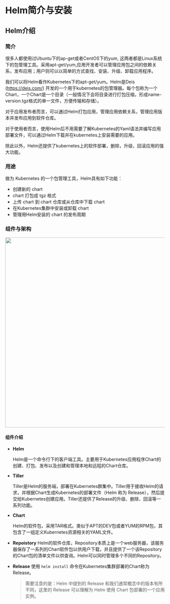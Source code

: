 # Helm简介与安装

## Helm介绍

### 简介

很多人都使用过Ubuntu下的ap-get或者CentOS下的yum, 这两者都是Linux系统下的包管理工具。采用apt-get/yum,应用开发者可以管理应用包之间的依赖关系，发布应用；用户则可以以简单的方式查找、安装、升级、卸载应用程序。

我们可以将Helm看作Kubernetes下的apt-get/yum。Helm是Deis (<https://deis.com/>) 开发的一个用于kubernetes的包管理器。每个包称为一个Chart，一个Chart是一个目录（一般情况下会将目录进行打包压缩，形成name-version.tgz格式的单一文件，方便传输和存储）。

对于应用发布者而言，可以通过Helm打包应用，管理应用依赖关系，管理应用版本并发布应用到软件仓库。

对于使用者而言，使用Helm后不用需要了解Kubernetes的Yaml语法并编写应用部署文件，可以通过Helm下载并在kubernetes上安装需要的应用。

除此以外，Helm还提供了kubernetes上的软件部署，删除，升级，回滚应用的强大功能。

### 用途

做为 Kubernetes 的一个包管理工具，Helm具有如下功能：

- 创建新的 chart
- chart 打包成 tgz 格式
- 上传 chart 到 chart 仓库或从仓库中下载 chart
- 在Kubernetes集群中安装或卸载 chart
- 管理用Helm安装的 chart 的发布周期

### 组件与架构

<img src="https://i.loli.net/2021/08/13/jCeoyRnW1kHUt98.png" width=600 />

#### 组件介绍

- **Helm**

    Helm是一个命令行下的客户端工具。主要用于Kubernetes应用程序Chart的创建、打包、发布以及创建和管理本地和远程的Chart仓库。
- **Tiller**

    Tiller是Helm的服务端，部署在Kubernetes群集中。Tiller用于接收Helm的请求，并根据Chart生成Kubernetes的部署文件（Helm 称为 Release），然后提交给Kubernetes创建应用。Tiller还提供了Release的升级、删除、回滚等一系列功能。
- **Chart**

    Helm的软件包，采用TAR格式。类似于APT的DEV包或者YUM的RPM包，其包含了一组定义Kubernetes资源相关的YAML文件。
- **Repoistory**
    Helm的软件仓库，Repository本质上是一个web服务器，该服务器保存了一系列的Chart软件包以供用户下载，并且提供了一个该Repository的Chart包的清单文件以供查询。Helm可以同时管理多个不同的Repository。
- **Release**
    使用 ```helm install``` 命令在Kubernetes集群部署的Chart称为Release。
    > 需要注意的是：Helm 中提到的 Release 和我们通常概念中的版本有所不同，这里的 Release 可以理解为 Helm 使用 Chart 包部署的一个应用实例。
